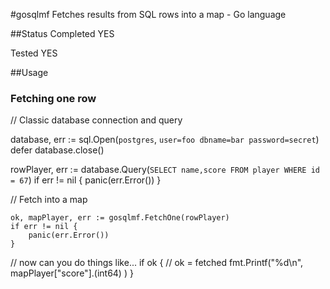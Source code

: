 #gosqlmf
Fetches results from SQL rows into a map - Go language

##Status
Completed YES

Tested YES

##Usage

### Fetching one row

  // Classic database connection and query 

  database, err := sql.Open(`postgres`, `user=foo dbname=bar password=secret`)
  defer database.close()
	
  rowPlayer, err := database.Query(`SELECT name,score FROM player WHERE id = 67`)
	if err != nil {
		panic(err.Error())
	}

  // Fetch into a map
  
	ok, mapPlayer, err := gosqlmf.FetchOne(rowPlayer)
	if err != nil {
		panic(err.Error())
	}
  
  // now can you do things like...
  if ok { // ok = fetched
    fmt.Printf("%d\n", mapPlayer["score"].(int64) )
  }
